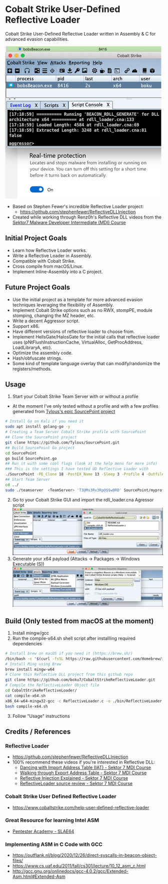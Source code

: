 # Cobalt Strike User-Defined Reflective Loader
Cobalt Strike User-Defined Reflective Loader written in Assembly & C for advanced evasion capabilities.

![](/images/bobsBeacon.png)

+ Based on Stephen Fewer's incredible Reflective Loader project: 
  + https://github.com/stephenfewer/ReflectiveDLLInjection
+ Created while working through Renz0h's Reflective DLL videos from the [Sektor7 Malware Developer Intermediate (MDI) Course](https://institute.sektor7.net/courses/rto-maldev-intermediate/) 

## Initial Project Goals
+ Learn how Reflective Loader works.
+ Write a Reflective Loader in Assembly.
+ Compatible with Cobalt Strike.
+ Cross compile from macOS/Linux.
+ Implement Inline-Assembly into a C project.

## Future Project Goals
+ Use the initial project as a template for more advanced evasion techniques leveraging the flexibility of Assembly.
+ Implement Cobalt Strike options such as no RWX, stompPE, module stomping, changing the MZ header, etc.
+ Write a decent Aggressor script.
+ Support x86.
+ Have different versions of reflective loader to choose from.
+ Implement HellsGate/HalosGate for the initial calls that reflective loader uses (pNtFlushInstructionCache, VirtualAlloc, GetProcAddress, LoadLibraryA, etc).
+ Optimize the assembly code.
+ Hash/obfuscate strings.
+ Some kind of template language overlay that can modify/randomize the registers/methods.

## Usage
1. Start your Cobalt Strike Team Server with or without a profile
  + At the moment I've only tested without a profile and with a few profiles generated from [Tylous's epic SourcePoint project](https://github.com/Tylous/SourcePoint)
```bash
# Install Go on Kali if you need it
sudo apt install golang-go -y
# Creating a Team Server Cobalt Strike profile with SourcePoint
## Clone the SourcePoint project
git clone https://github.com/Tylous/SourcePoint.git
## Build SourcePoint Go project
cd SourcePoint
go build SourcePoint.go
## Run it with some cool flags (look at the help menu for more info)
### This is the settings I have tested UD Reflective Loader with
./SourcePoint -PE_Clone 18 -PostEX_Name 13 -Sleep 3 -Profile 4 -Outfile myprofile.profile -Host <TeamServer> -Injector NtMapViewOfSection
## Start Team Server
cd ../
sudo ./teamserver  <TeamServer> 'T3@Ms3Rv3Rp@$$w0RD' SourcePoint/myprofile.profile
```
2. Go to your Cobalt Strike GUI and import the rdll_loader.cna Agressor script
![](/images/loadRdllScriptMenu.png)
3. Generate your x64 payload (Attacks -> Packages -> Windows Executable (S))
![](/images/CreateBeaconStageless.png)

## Build (Only tested from macOS at the moment)
1. Install mingw/gcc
2. Run the compile-x64.sh shell script after installling required dependencies
```bash
# Install brew on macOS if you need it (https://brew.sh/)
/bin/bash -c "$(curl -fsSL https://raw.githubusercontent.com/Homebrew/install/HEAD/install.sh)"
# Install Ming using Brew
brew install mingw-w64
# Clone this Reflective DLL project from this github repo
git clone https://github.com/boku7/CobaltStrikeReflectiveLoader.git
# Compile the ReflectiveLoader Object file
cd CobaltStrikeReflectiveLoader/
cat compile-x64.sh
x86_64-w64-mingw32-gcc -c ReflectiveLoader.c -o ./bin/ReflectiveLoader.x64.o -shared -masm=intel
bash compile-x64.sh
```
3. Follow "Usage" instructions

## Credits / References
### Reflective Loader
+ https://github.com/stephenfewer/ReflectiveDLLInjection
+ 100% recommend these videos if you're interested in Reflective DLL:  
  + [Dancing with Import Address Table (IAT) - Sektor 7 MDI Course](https://institute.sektor7.net/courses/rto-maldev-intermediate/463262-pe-madness/1435207-dancing-with-iat)
  + [Walking through Export Address Table - Sektor 7 MDI Course](https://institute.sektor7.net/courses/rto-maldev-intermediate/463262-pe-madness/1435189-walking-through-export-address-table)
  + [Reflective Injection Explained - Sektor 7 MDI Course](https://institute.sektor7.net/courses/rto-maldev-intermediate/463258-reflective-dlls/1435355-reflective-injection-explained)
  + [ReflectiveLoader source review - Sektor 7 MDI Course](https://institute.sektor7.net/courses/rto-maldev-intermediate/463258-reflective-dlls/1435383-reflectiveloader-source-review)
### Cobalt Strike User Defined Reflective Loader
+ https://www.cobaltstrike.com/help-user-defined-reflective-loader
### Great Resource for learning Intel ASM
+ [Pentester Academy - SLAE64](https://www.pentesteracademy.com/course?id=7)
### Implementing ASM in C Code with GCC
+ https://outflank.nl/blog/2020/12/26/direct-syscalls-in-beacon-object-files/
+ https://www.cs.uaf.edu/2011/fall/cs301/lecture/10_12_asm_c.html
+ http://gcc.gnu.org/onlinedocs/gcc-4.0.2/gcc/Extended-Asm.html#Extended-Asm
